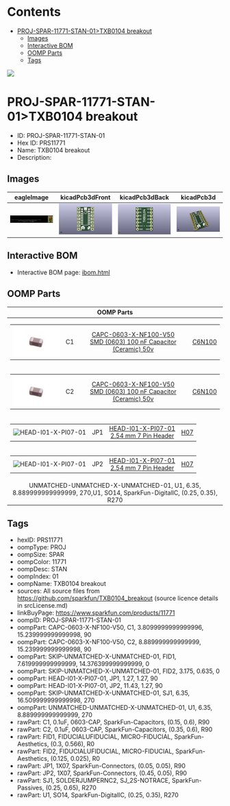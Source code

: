 



Contents
========

* [PROJ-SPAR-11771-STAN-01>TXB0104 breakout](#proj-spar-11771-stan-01txb0104-breakout)
	* [Images](#images)
	* [Interactive BOM](#interactive-bom)
	* [OOMP Parts](#oomp-parts)
	* [Tags](#tags)
  
![][im]
# PROJ-SPAR-11771-STAN-01>TXB0104 breakout

- ID: PROJ-SPAR-11771-STAN-01
- Hex ID: PRS11771
- Name: TXB0104 breakout
- Description: 

## Images
  
  

|eagleImage|kicadPcb3dFront|kicadPcb3dBack|kicadPcb3d|
| :---: | :---: | :---: | :---: |
|[![eagleImage](eagleImage_140.png)](eagleImage_600.png)|[![kicadPcb3dFront](kicadPcb3dFront_140.png)](kicadPcb3dFront_600.png)|[![kicadPcb3dBack](kicadPcb3dBack_140.png)](kicadPcb3dBack_600.png)|[![kicadPcb3d](kicadPcb3d_140.png)](kicadPcb3d_600.png)|

## Interactive BOM

- Interactive BOM page: [ibom.html](kicad/bom/ibom.html)

## OOMP Parts
  

|OOMP Parts|
| :---: |
|<table><tr><td>![CAPC-0603-X-NF100-V50](https://raw.githubusercontent.com/oomlout/oomlout_OOMP_parts/main/CAPC-0603-X-NF100-V50/image_140.jpg)</td><td> C1</td><td>[CAPC-0603-X-NF100-V50<br>SMD (0603) 100 nF Capacitor (Ceramic) 50v](https://github.com/oomlout/oomlout_OOMP_parts/tree/main/CAPC-0603-X-NF100-V50/)</td><td>[C6N100](https://github.com/oomlout/oomlout_OOMP_parts/tree/main/CAPC-0603-X-NF100-V50/)</td></tr></table>|
|<table><tr><td>![CAPC-0603-X-NF100-V50](https://raw.githubusercontent.com/oomlout/oomlout_OOMP_parts/main/CAPC-0603-X-NF100-V50/image_140.jpg)</td><td> C2</td><td>[CAPC-0603-X-NF100-V50<br>SMD (0603) 100 nF Capacitor (Ceramic) 50v](https://github.com/oomlout/oomlout_OOMP_parts/tree/main/CAPC-0603-X-NF100-V50/)</td><td>[C6N100](https://github.com/oomlout/oomlout_OOMP_parts/tree/main/CAPC-0603-X-NF100-V50/)</td></tr></table>|
|<table><tr><td>![HEAD-I01-X-PI07-01](https://raw.githubusercontent.com/oomlout/oomlout_OOMP_parts/main/HEAD-I01-X-PI07-01/image_140.jpg)</td><td> JP1</td><td>[HEAD-I01-X-PI07-01<br>2.54 mm 7 Pin Header](https://github.com/oomlout/oomlout_OOMP_parts/tree/main/HEAD-I01-X-PI07-01/)</td><td>[H07](https://github.com/oomlout/oomlout_OOMP_parts/tree/main/HEAD-I01-X-PI07-01/)</td></tr></table>|
|<table><tr><td>![HEAD-I01-X-PI07-01](https://raw.githubusercontent.com/oomlout/oomlout_OOMP_parts/main/HEAD-I01-X-PI07-01/image_140.jpg)</td><td> JP2</td><td>[HEAD-I01-X-PI07-01<br>2.54 mm 7 Pin Header](https://github.com/oomlout/oomlout_OOMP_parts/tree/main/HEAD-I01-X-PI07-01/)</td><td>[H07](https://github.com/oomlout/oomlout_OOMP_parts/tree/main/HEAD-I01-X-PI07-01/)</td></tr></table>|
|UNMATCHED-UNMATCHED-X-UNMATCHED-01, U1, 6.35, 8.889999999999999, 270,U1, SO14, SparkFun-DigitalIC, (0.25, 0.35), R270|

## Tags

- hexID: PRS11771
- oompType: PROJ
- oompSize: SPAR
- oompColor: 11771
- oompDesc: STAN
- oompIndex: 01
- oompName: TXB0104 breakout
- sources: All source files from https://github.com/sparkfun/TXB0104_breakout (source licence details in srcLicense.md)
- linkBuyPage: https://www.sparkfun.com/products/11771
- oompID: PROJ-SPAR-11771-STAN-01
- oompPart: CAPC-0603-X-NF100-V50, C1, 3.8099999999999996, 15.239999999999998, 90
- oompPart: CAPC-0603-X-NF100-V50, C2, 8.889999999999999, 15.239999999999998, 90
- oompPart: SKIP-UNMATCHED-X-UNMATCHED-01, FID1, 7.619999999999999, 14.376399999999999, 0
- oompPart: SKIP-UNMATCHED-X-UNMATCHED-01, FID2, 3.175, 0.635, 0
- oompPart: HEAD-I01-X-PI07-01, JP1, 1.27, 1.27, 90
- oompPart: HEAD-I01-X-PI07-01, JP2, 11.43, 1.27, 90
- oompPart: SKIP-UNMATCHED-X-UNMATCHED-01, SJ1, 6.35, 16.509999999999998, 270
- oompPart: UNMATCHED-UNMATCHED-X-UNMATCHED-01, U1, 6.35, 8.889999999999999, 270
- rawPart: C1, 0.1uF, 0603-CAP, SparkFun-Capacitors, (0.15, 0.6), R90
- rawPart: C2, 0.1uF, 0603-CAP, SparkFun-Capacitors, (0.35, 0.6), R90
- rawPart: FID1, FIDUCIALUFIDUCIAL, MICRO-FIDUCIAL, SparkFun-Aesthetics, (0.3, 0.566), R0
- rawPart: FID2, FIDUCIALUFIDUCIAL, MICRO-FIDUCIAL, SparkFun-Aesthetics, (0.125, 0.025), R0
- rawPart: JP1, 1X07, SparkFun-Connectors, (0.05, 0.05), R90
- rawPart: JP2, 1X07, SparkFun-Connectors, (0.45, 0.05), R90
- rawPart: SJ1, SOLDERJUMPERNC2, SJ_2S-NOTRACE, SparkFun-Passives, (0.25, 0.65), R270
- rawPart: U1, SO14, SparkFun-DigitalIC, (0.25, 0.35), R270



[im]: kicadPcb3d_450.png
